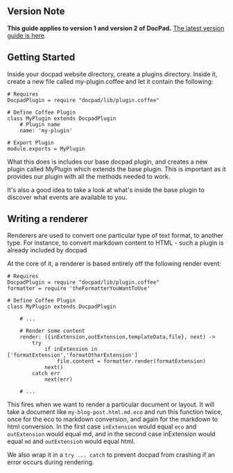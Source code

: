## Version Note

**This guide applies to version 1 and version 2 of DocPad.** [The latest version guide is here](https://github.com/bevry/docpad/wiki/Writing-a-Plugin).

## Getting Started

Inside your docpad website directory, create a plugins directory. Inside it, create a new file called my-plugin.coffee and let it contain the following:

	# Requires
	DocpadPlugin = require "docpad/lib/plugin.coffee"

	# Define Coffee Plugin
	class MyPlugin extends DocpadPlugin
		# Plugin name
		name: 'my-plugin'

	# Export Plugin
	module.exports = MyPlugin

What this does is includes our base docpad plugin, and creates a new plugin called MyPlugin which extends the base plugin. This is important as it provides our plugin with all the methods needed to work.

It's also a good idea to take a look at what's inside the base plugin to discover what events are available to you.

## Writing a renderer

Renderers are used to convert one particular type of text format, to another type. For instance, to convert markdown content to HTML - such a plugin is already included by docpad

At the core of it, a renderer is based entirely off the following render event:

	# Requires
	DocpadPlugin = require "docpad/lib/plugin.coffee"
	formatter = require 'theFormatterYouWantToUse'
	
	# Define Coffee Plugin
	class MyPlugin extends DocpadPlugin
		
		# ...
	
		# Render some content
		render: ({inExtension,outExtension,templateData,file}, next) ->
			try
				if inExtension in ['formatExtension','formatOtherExtension']
					file.content = formatter.render(formatExtension)
				next()
			catch err
				next(err)
	
		# ...

This fires when we want to render a particular document or layout. It will take a document like `my-blog-post.html.md.eco` and run this function twice, once for the eco to markdown conversion, and again for the markdown to html conversion. In the first case `inExtension` would equal `eco` and `outExtension` would equal md, and in the second case inExtension would equal `md` and `outExtensio`n would equal html.

We also wrap it in a `try ... catch` to prevent docpad from crashing if an error occurs during rendering.
